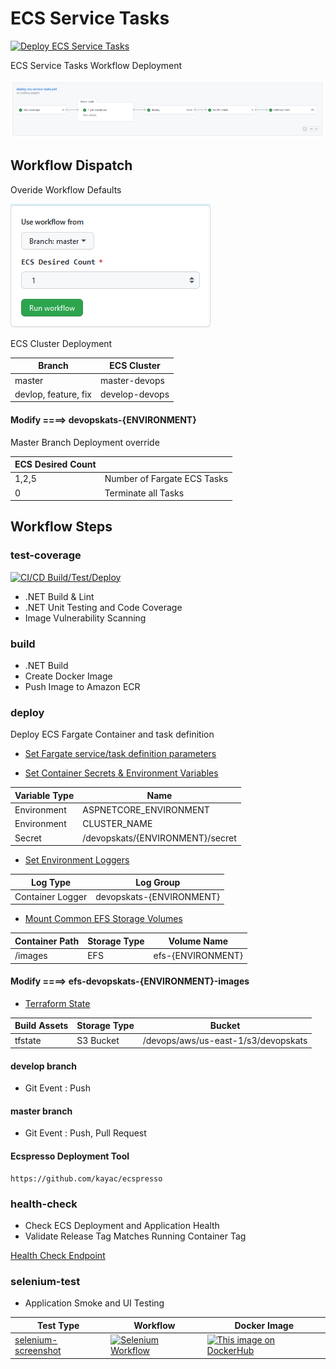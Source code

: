# ECS Service Tasks

[![Deploy ECS Service Tasks](https://github.com/stuartshay/AzureDevOpsKats/actions/workflows/deploy-ecs-service-tasks.yml/badge.svg)](https://github.com/stuartshay/AzureDevOpsKats/actions/workflows/deploy-ecs-service-tasks.yml)

ECS Service Tasks Workflow Deployment

![](../assets/ecs-service-workflow.png)

## Workflow Dispatch

Overide Workflow Defaults

![](../assets/ecs-service-workflow-dispatch.png)

ECS Cluster Deployment

| Branch               | ECS Cluster    |
| -------------------- | -------------- |
| master               | master-devops  |
| devlop, feature, fix | develop-devops |

#### Modify ====> devopskats-{ENVIRONMENT}

Master Branch Deployment override

| ECS Desired Count |                             |
| ----------------- | --------------------------- |
| 1,2,5             | Number of Fargate ECS Tasks |
| 0                 | Terminate all Tasks         |

## Workflow Steps

### test-coverage

[![CI/CD Build/Test/Deploy](https://github.com/stuartshay/AzureDevOpsKats/actions/workflows/ci-cd-action.yml/badge.svg)](https://github.com/stuartshay/AzureDevOpsKats/actions/workflows/ci-cd-action.yml)

- .NET Build & Lint
- .NET Unit Testing and Code Coverage
- Image Vulnerability Scanning

### build

- .NET Build
- Create Docker Image
- Push Image to Amazon ECR

### deploy

Deploy ECS Fargate Container and task definition

- [Set Fargate service/task definition parameters](https://docs.aws.amazon.com/AmazonECS/latest/developerguide/task_definition_parameters.html)

- [Set Container Secrets & Environment Variables](https://aws.amazon.com/systems-manager/)

| Variable Type | Name                             |
| ------------- | -------------------------------- |
| Environment   | ASPNETCORE_ENVIRONMENT           |
| Environment   | CLUSTER_NAME                     |
| Secret        | /devopskats/{ENVIRONMENT}/secret |

- [Set Environment Loggers](https://aws.amazon.com/cloudwatch/)

| Log Type         | Log Group                |
| ---------------- | ------------------------ |
| Container Logger | devopskats-{ENVIRONMENT} |

- [Mount Common EFS Storage Volumes](https://aws.amazon.com/efs/)

| Container Path | Storage Type | Volume Name       |
| -------------- | ------------ | ----------------- |
| /images        | EFS          | efs-{ENVIRONMENT} |

#### Modify ====> efs-devopskats-{ENVIRONMENT}-images

- [Terraform State]()

| Build Assets | Storage Type | Bucket                              |
| ------------ | ------------ | ----------------------------------- |
| tfstate      | S3 Bucket    | /devops/aws/us-east-1/s3/devopskats |

#### develop branch

- Git Event : Push

#### master branch

- Git Event : Push, Pull Request

#### Ecspresso Deployment Tool

```
https://github.com/kayac/ecspresso
```

### health-check

- Check ECS Deployment and Application Health
- Validate Release Tag Matches Running Container Tag

[Health Check Endpoint](http://master-devops-1727857016.us-east-1.elb.amazonaws.com/health)

### selenium-test

- Application Smoke and UI Testing

| Test Type                                  | Workflow                                                                                                                                                                                                       | Docker Image                                                                                                                                                                 |
| ------------------------------------------ | -------------------------------------------------------------------------------------------------------------------------------------------------------------------------------------------------------------- | ---------------------------------------------------------------------------------------------------------------------------------------------------------------------------- |
| [selenium-screenshot](../docker/selenium/) | [![Selenium Workflow](https://github.com/stuartshay/AzureDevOpsKats/actions/workflows/selenium.workflow.yml/badge.svg)](https://github.com/stuartshay/AzureDevOpsKats/actions/workflows/selenium.workflow.yml) | [![This image on DockerHub](https://img.shields.io/docker/pulls/stuartshay/azuredevopskats-selenium.svg)](https://hub.docker.com/r/stuartshay/azuredevopskats-selenium/tags) |
